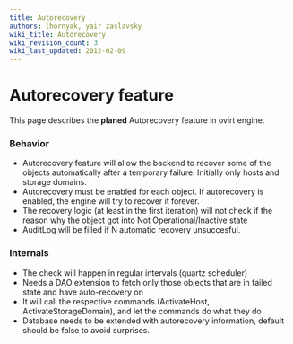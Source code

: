 ```yaml
---
title: Autorecovery
authors: lhornyak, yair zaslavsky
wiki_title: Autorecovery
wiki_revision_count: 3
wiki_last_updated: 2012-02-09
---
```


# Autorecovery feature

This page describes the **planed** Autorecovery feature in ovirt engine.

### Behavior

*   Autorecovery feature will allow the backend to recover some of the objects automatically after a temporary failure. Initially only hosts and storage domains.
*   Autorecovery must be enabled for each object. If autorecovery is enabled, the engine will try to recover it forever.
*   The recovery logic (at least in the first iteration) will not check if the reason why the object got into Not Operational/Inactive state
*   AuditLog will be filled if N automatic recovery unsuccesful.

### Internals

*   The check will happen in regular intervals (quartz scheduler)
*   Needs a DAO extension to fetch only those objects that are in failed state and have auto-recovery on
*   It will call the respective commands (ActivateHost, ActivateStorageDomain), and let the commands do what they do
*   Database needs to be extended with autorecovery information, default should be false to avoid surprises.
